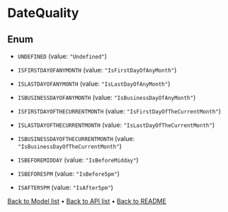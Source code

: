 

# DateQuality

## Enum


* `UNDEFINED` (value: `"Undefined"`)

* `ISFIRSTDAYOFANYMONTH` (value: `"IsFirstDayOfAnyMonth"`)

* `ISLASTDAYOFANYMONTH` (value: `"IsLastDayOfAnyMonth"`)

* `ISBUSINESSDAYOFANYMONTH` (value: `"IsBusinessDayOfAnyMonth"`)

* `ISFIRSTDAYOFTHECURRENTMONTH` (value: `"IsFirstDayOfTheCurrentMonth"`)

* `ISLASTDAYOFTHECURRENTMONTH` (value: `"IsLastDayOfTheCurrentMonth"`)

* `ISBUSINESSDAYOFTHECURRENTMONTH` (value: `"IsBusinessDayOfTheCurrentMonth"`)

* `ISBEFOREMIDDAY` (value: `"IsBeforeMidday"`)

* `ISBEFORE5PM` (value: `"IsBefore5pm"`)

* `ISAFTER5PM` (value: `"IsAfter5pm"`)



[Back to Model list](../README.md#documentation-for-models) &#8226; [Back to API list](../README.md#documentation-for-api-endpoints) &#8226; [Back to README](../README.md)


